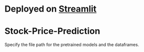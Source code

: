 # Deployed on [Streamlit](https://sankeerth-s-narayan-stock-price-prediction-app-nysepn.streamlit.app/)

# Stock-Price-Prediction
Specify the file path for the pretrained models and the dataframes.
